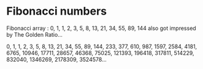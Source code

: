 # Fibonacci numbers
 Fibonacci array : 0, 1, 1, 2, 3, 5, 8, 13, 21, 34, 55, 89, 144 also got impressed by The Golden Ratio...

0, 
1,
 1,
  2,
   3,
    5,
     8,
      13,
       21,
        34,
         55,
          89, 
           144, 
            233,
             377,
              610,
               987,
                1597,
                 2584,
                  4181,
                   6765,
                    10946,
                     17711,
                      28657,
                       46368,
                        75025,
                         121393,
                          196418,
                           317811,
                            514229,
                             832040,
                              1346269,
                               2178309,
                                3524578...